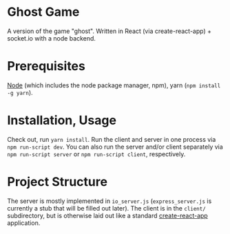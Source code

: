 # Ghost Game

A version of the game "ghost". Written in React (via create-react-app) + socket.io with a node backend.

# Prerequisites

[Node](https://nodejs.org/en/download/) (which includes the node package manager, npm), yarn (`npm install -g yarn`).

# Installation, Usage

Check out, run `yarn install`. Run the client and server in one process via `npm run-script dev`. You can also
run the server and/or client separately via `npm run-script server` or `npm run-script client`, respectively.

# Project Structure

The server is mostly implemented in `io_server.js` (`express_server.js` is currently a stub that will be filled out later). The client is in the `client/` subdirectory, but is otherwise laid out like a standard [create-react-app](https://github.com/facebook/create-react-app) application.
